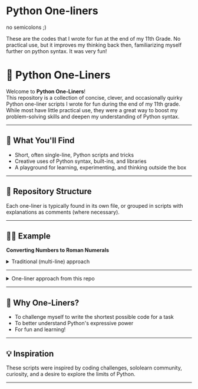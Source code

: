 # Python One-liners
no semicolons ;)

These are the codes that I wrote for fun at the end of my 11th Grade. No practical use, but it improves my thinking back then, familiarizing myself further on python syntax. It was very fun!

# 🐍 Python One-Liners

Welcome to **Python One-Liners**!  
This repository is a collection of concise, clever, and occasionally quirky Python one-liner scripts I wrote for fun during the end of my 11th grade. While most have little practical use, they were a great way to boost my problem-solving skills and deepen my understanding of Python syntax.

---

## 🚀 What You'll Find

- Short, often single-line, Python scripts and tricks
- Creative uses of Python syntax, built-ins, and libraries
- A playground for learning, experimenting, and thinking outside the box

---

## 📂 Repository Structure

Each one-liner is typically found in its own file, or grouped in scripts with explanations as comments (where necessary).

---

## 🧑‍💻 Example

**Converting Numbers to Roman Numerals**

<details>
<summary>Traditional (multi-line) approach</summary>

```python
def int_to_roman(num):
    val = [
        1000, 900, 500, 400,
        100, 90, 50, 40,
        10, 9, 5, 4, 1
    ]
    syb = [
        "M", "CM", "D", "CD",
        "C", "XC", "L", "XL",
        "X", "IX", "V", "IV", "I"
    ]
    roman_num = ''
    i = 0
    while num > 0:
        for _ in range(num // val[i]):
            roman_num += syb[i]
            num -= val[i]
        i += 1
    return roman_num

# Example use:
print(int_to_roman(1999))  # Output: MCMXCIX
```
</details>

---

<details>
<summary>One-liner approach from this repo</summary>

```python
(lambda r,c:[print(f'{num} -->',(lambda nums:''.join([(lambda s,f:[f:=f.replace(b,r) for b,r in{'0':s[0],'1':s[1],'2':s[2]}.items()][2])('IVXLCDMnn'[(len(nums)-1-i)*2:],['','0','00','000','01','1','10','100','1000','02'][nums[i]]) for i in range(len(nums))]))([int(d) for d in f'{num}']))for num in sorted([c([r(1,200),r(1,3999)]) for _ in range(50)])])(__import__('random').randint, __import__('random').choice)
```

</details>

---

## 🤔 Why One-Liners?

- To challenge myself to write the shortest possible code for a task
- To better understand Python's expressive power
- For fun and learning!

---

## 💡 Inspiration

These scripts were inspired by coding challenges, sololearn community, curiosity, and a desire to explore the limits of Python.

---
